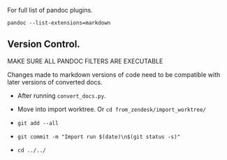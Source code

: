 


For full list of pandoc plugins.

```
pandoc --list-extensions=markdown
```

## Version Control.


MAKE SURE ALL PANDOC FILTERS ARE EXECUTABLE

Changes made to markdown versions of code need to be compatible with later versions of converted docs.

* After running `convert_docs.py`. 

* Move into import worktree. Or `cd from_zendesk/import_worktree/`

* `git add --all`

* `git commit -m "Import run $(date)\n$(git status -s)"`

* `cd ../../`